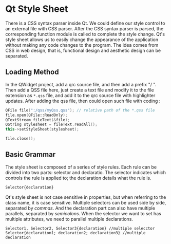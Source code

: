 # Qt Style Sheet

There is a CSS syntax parser inside Qt. We could define our style control to an external file with CSS parser. After the CSS syntax parser is parsed, the corresponding function module is called to complete the style change. Qt's style sheet allows us to easily change the appearance of the application without making any code changes to the program. The idea comes from CSS in web design, that is, functional design and aesthetic design can be separated.

## Loading Method

In the QWidget project, add a qrc source file, and then add a prefix "/ ". Then add a QSS file here, just create a text file and modify it to the file extension as `*.qss` file,  and add it to the qrc source file with highlighter updates. After adding the qss file, then could open such file with coding :
```cpp
QFile file(":/qss/myQss.qss"); // relative path of the *.qss file
file.open(QFile::ReadOnly);
QTextStream fileText(&file);
QString stylesheet = fileText.readAll();
this->setStyleSheet(stylesheet);

file.close();
```
## Basic Grammar
The style sheet is composed of a series of style rules. Each rule can be divided into two parts: selector and declaratio. The selector indicates which controls the rule is applied to; the declaration details what the rule is.
```css
Selector{declaration} 
```
Qt's style sheet is not case sensitive in properties, but when referring to the class name, it is case sensitive. Multiple selectors can be used side by side, separated by _commas_. And the declaration part can also have multiple parallels, separated by _semicolons_. When the selector we want to set has multiple attributes, we need to parallel multiple declarations.
```
Selector1, Selector2, Selector3{declaration} //multiple selecctor
Selector{declaration1; declaration2; declaration3} //multiple declaration
```

